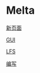 # Melta

[新页面](新页面/新页面.md "新页面")

[GUI](GUI/GUI.md "GUI")

[LFS](LFS/LFS.md "LFS")

[编写](编写/编写.md "编写")

